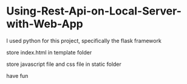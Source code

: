 # Using-Rest-Api-on-Local-Server-with-Web-App

I used python for this project, specifically the flask framework

store index.html in template folder

store javascript file and css file in static folder

have fun
